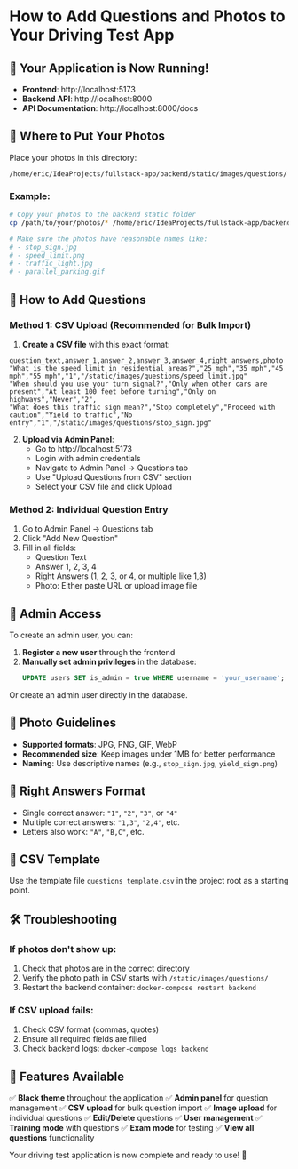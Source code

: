 # How to Add Questions and Photos to Your Driving Test App

## 🚀 Your Application is Now Running!

- **Frontend**: http://localhost:5173
- **Backend API**: http://localhost:8000
- **API Documentation**: http://localhost:8000/docs

## 📂 Where to Put Your Photos

Place your photos in this directory:
```
/home/eric/IdeaProjects/fullstack-app/backend/static/images/questions/
```

### Example:
```bash
# Copy your photos to the backend static folder
cp /path/to/your/photos/* /home/eric/IdeaProjects/fullstack-app/backend/static/images/questions/

# Make sure the photos have reasonable names like:
# - stop_sign.jpg
# - speed_limit.png
# - traffic_light.jpg
# - parallel_parking.gif
```

## 📝 How to Add Questions

### Method 1: CSV Upload (Recommended for Bulk Import)

1. **Create a CSV file** with this exact format:
```csv
question_text,answer_1,answer_2,answer_3,answer_4,right_answers,photo
"What is the speed limit in residential areas?","25 mph","35 mph","45 mph","55 mph","1","/static/images/questions/speed_limit.jpg"
"When should you use your turn signal?","Only when other cars are present","At least 100 feet before turning","Only on highways","Never","2",
"What does this traffic sign mean?","Stop completely","Proceed with caution","Yield to traffic","No entry","1","/static/images/questions/stop_sign.jpg"
```

2. **Upload via Admin Panel**:
   - Go to http://localhost:5173
   - Login with admin credentials
   - Navigate to Admin Panel → Questions tab
   - Use "Upload Questions from CSV" section
   - Select your CSV file and click Upload

### Method 2: Individual Question Entry

1. Go to Admin Panel → Questions tab
2. Click "Add New Question"
3. Fill in all fields:
   - Question Text
   - Answer 1, 2, 3, 4
   - Right Answers (1, 2, 3, or 4, or multiple like 1,3)
   - Photo: Either paste URL or upload image file

## 🔐 Admin Access

To create an admin user, you can:

1. **Register a new user** through the frontend
2. **Manually set admin privileges** in the database:
   ```sql
   UPDATE users SET is_admin = true WHERE username = 'your_username';
   ```

Or create an admin user directly in the database.

## 📸 Photo Guidelines

- **Supported formats**: JPG, PNG, GIF, WebP
- **Recommended size**: Keep images under 1MB for better performance
- **Naming**: Use descriptive names (e.g., `stop_sign.jpg`, `yield_sign.png`)

## 🎯 Right Answers Format

- Single correct answer: `"1"`, `"2"`, `"3"`, or `"4"`
- Multiple correct answers: `"1,3"`, `"2,4"`, etc.
- Letters also work: `"A"`, `"B,C"`, etc.

## 🔄 CSV Template

Use the template file `questions_template.csv` in the project root as a starting point.

## 🛠️ Troubleshooting

### If photos don't show up:
1. Check that photos are in the correct directory
2. Verify the photo path in CSV starts with `/static/images/questions/`
3. Restart the backend container: `docker-compose restart backend`

### If CSV upload fails:
1. Check CSV format (commas, quotes)
2. Ensure all required fields are filled
3. Check backend logs: `docker-compose logs backend`

## 🎨 Features Available

✅ **Black theme** throughout the application
✅ **Admin panel** for question management
✅ **CSV upload** for bulk question import
✅ **Image upload** for individual questions
✅ **Edit/Delete** questions
✅ **User management**
✅ **Training mode** with questions
✅ **Exam mode** for testing
✅ **View all questions** functionality

Your driving test application is now complete and ready to use! 🚗
